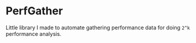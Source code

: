 # PerfGather
Little library I made to automate gathering performance data for doing `2^k` performance analysis.